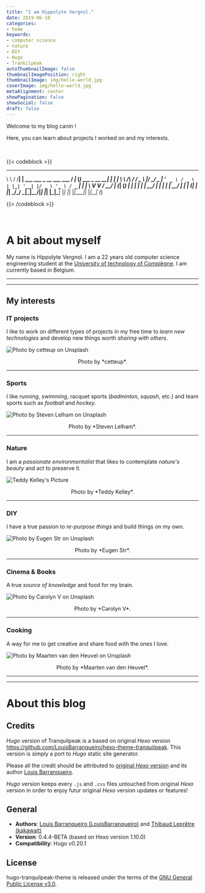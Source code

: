 ```yaml
---
title: "I am Hippolyte Vergnol."
date: 2019-06-18
categories:
- home
keywords:
- computer science
- nature
- DIY
- Hugo
- Trankilpeak
autoThumbnailImage: false
thumbnailImagePosition: right
thumbnailImage: img/hello-world.jpg
coverImage: img/hello-world.jpg
metaAlignment: center
showPagination: false
showSocial: false
draft: false
---
```


Welcome to my blog canin !

Here, you can learn about projects I worked on and my interests.

<!--more-->

<br>

{{< codeblock >}}
__        __   _                               __      _                _   _
\ \      / /__| | ___ ___  _ __ ___   ___     / _|_ __(_) ___ _ __   __| | | |
 \ \ /\ / / _ \ |/ __/ _ \| '_ ` _ \ / _ \   | |_| '__| |/ _ \ '_ \ / _` | | |
  \ V  V /  __/ | (_| (_) | | | | | |  __/   |  _| |  | |  __/ | | | (_| | |_|
   \_/\_/ \___|_|\___\___/|_| |_| |_|\___|   |_| |_|  |_|\___|_| |_|\__,_| (_)

{{< /codeblock >}}

<br>

# A bit about myself

My name is Hippolyte Vergnol. I am a 22 years old computer science engineering student at the [University of technology of Compiègne](https://www.utc.fr/). I am currently based in Belgium.

---

---


## My interests


### IT projects

I like to work on different types of projects in my free time to *learn new technologies* and develop new things worth *sharing with others*.

![Photo by cetteup on Unsplash](http://static.vergnol.eu/img/welcome-it.jpg)

<center>
Photo by *cetteup*.
</center>

---

### Sports

I like *running*, *swimming*, racquet sports (*badminton*, *squash*, etc.) and  team sports such as *football* and *hockey*.

![Photo by Steven Lelham on Unsplash](http://static.vergnol.eu/img/welcome-sports.jpg)

<center>
Photo by *Steven Lelham*.
</center>

---

### Nature

I am a *passionate environmentalist* that likes to contemplate *nature's beauty* and act to preserve it.

![Teddy Kelley's Picture](http://static.vergnol.eu/img/welcome-nature.jpg)

<center>
Photo by *Teddy Kelley*.
</center>

---

### DIY

I have a true passion to *re-purpose things* and build things on my own.

![Photo by Eugen Str on Unsplash](http://static.vergnol.eu/img/welcome-diy.jpg)

<center>
Photo by *Eugen Str*.
</center>

---

### Cinema & Books

A true *source of knowledge* and food for my brain.

![Photo by Carolyn V on Unsplash](http://static.vergnol.eu/img/welcome-books.jpg)

<center>
Photo by *Carolyn V*.
</center>

---

### Cooking

A way for me to get creative and share food with the ones I love.

![Photo by Maarten van den Heuvel on Unsplash](http://static.vergnol.eu/img/welcome-food.jpg)

<center>
Photo by *Maarten van den Heuvel*.
</center>

---

---

# About this blog


## Credits

*Hugo* version of Tranquilpeak is a based on original *Hexo* version https://github.com/LouisBarranqueiro/hexo-theme-tranquilpeak. This version is simply a port to *Hugo* static site generator.

Please all the credit should be attributed to [original *Hexo* version](https://github.com/LouisBarranqueiro/hexo-theme-tranquilpeak) and its author [Louis Barranqueiro](https://github.com/LouisBarranqueiro).

*Hugo* version keeps every `.js` and `.css` files untouched from original *Hexo* version in order to enjoy futur original *Hexo* version updates or features!


## General

- **Authors**: [Louis Barranqueiro (LouisBarranqueiro)](https://github.com/LouisBarranqueiro) and [Thibaud Leprêtre (kakawait)](https://github.com/kakawait)
- **Version**: 0.4.4-BETA (based on Hexo version 1.10.0)
- **Compatibility**: Hugo v0.20.1

## License

hugo-tranquilpeak-theme is released under the terms of the [GNU General Public License v3.0](https://github.com/kakawait/hugo-tranquilpeak-theme/blob/master/LICENSE).
